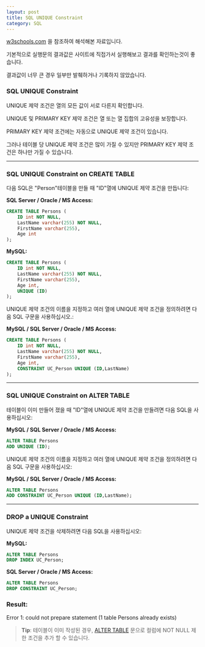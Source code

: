 ```yaml
---
layout: post
title: SQL UNIQUE Constraint
category: SQL
---
```




[w3schools.com](www.w3schools.com/sql) 을 참조하여 해석해본 자료입니다.

기본적으로 실행문의 결과값은 사이트에 직접가서 실행해보고 결과를 확인하는것이 좋습니다.

결과값이 너무 큰 경우 일부만 발췌하거나 기록하지 않았습니다.





### SQL UNIQUE Constraint

UNIQUE 제약 조건은 열의 모든 값이 서로 다른지 확인합니다.

UNIQUE 및 PRIMARY KEY 제약 조건은 열 또는 열 집합의 고유성을 보장합니다.

PRIMARY KEY 제약 조건에는 자동으로 UNIQUE 제약 조건이 있습니다.

그러나 테이블 당 UNIQUE 제약 조건은 많이 가질 수 있지만 PRIMARY KEY 제약 조건은 하나만 가질 수 있습니다.

---



### SQL UNIQUE Constraint on CREATE TABLE

다음 SQL은 "Person"테이블을 만들 때 "ID"열에 UNIQUE 제약 조건을 만듭니다:



**SQL Server / Oracle / MS Access:**

```sql
CREATE TABLE Persons (
	ID int NOT NULL,
    LastName varchar(255) NOT NULL,
    FirstName varchar(255),
    Age int
);
```



**MySQL:**

```sql
CREATE TABLE Persons (
    ID int NOT NULL,
    LastName varchar(255) NOT NULL,
    FirstName varchar(255),
    Age int,
    UNIQUE (ID)
);
```

UNIQUE 제약 조건의 이름을 지정하고 여러 열에 UNIQUE 제약 조건을 정의하려면 다음 SQL 구문을 사용하십시오.:



**MySQL / SQL Server / Oracle / MS Access:**

```sql
CREATE TABLE Persons (
	ID int NOT NULL,
	LastName varchar(255) NOT NULL,
	FirstName varchar(255),
	Age int,
	CONSTRAINT UC_Person UNIQUE (ID,LastName)
);
```

---



### SQL UNIQUE Constraint on ALTER TABLE

테이블이 이미 만들어 졌을 때 "ID"열에 UNIQUE 제약 조건을 만들려면 다음 SQL을 사용하십시오:

**MySQL / SQL Server / Oracle / MS Access:**

```sql
ALTER TABLE Persons
ADD UNIQUE (ID);
```



UNIQUE 제약 조건의 이름을 지정하고 여러 열에 UNIQUE 제약 조건을 정의하려면 다음 SQL 구문을 사용하십시오:

**MySQL / SQL Server / Oracle / MS Access:**

```sql
ALTER TABLE Persons
ADD CONSTRAINT UC_Person UNIQUE (ID,LastName);
```

---



### DROP a UNIQUE Constraint

UNIQUE 제약 조건을 삭제하려면 다음 SQL을 사용하십시오:

**MySQL:**

```sql
ALTER TABLE Persons
DROP INDEX UC_Person;
```



**SQL Server / Oracle / MS Access:**

```sql
ALTER TABLE Persons
DROP CONSTRAINT UC_Person;
```





### Result:

Error 1: could not prepare statement (1 table Persons already exists)



> **Tip**: 테이블이 이미 작성된 경우, [ALTER TABLE](https://www.w3schools.com/sql/sql_alter.asp) 문으로 컬럼에 NOT NULL 제한 조건을 추가 할 수 있습니다.
